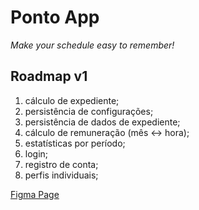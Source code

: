 # Ponto App

*Make your schedule easy to remember!*

## Roadmap v1
1. cálculo de expediente;
2. persistência de configurações;
3. persistência de dados de expediente;
4. cálculo de remuneração (mês <-> hora);
5. estatísticas por período;
6. login;
7. registro de conta;
8. perfis individuais;

[Figma Page](https://www.figma.com/file/KLhza6e3mDy4XWcXjsMoFx/ponto-app?node-id=0%3A1)